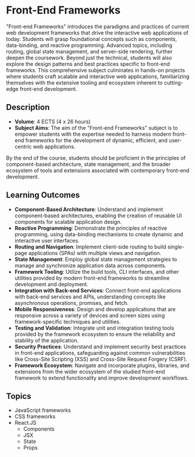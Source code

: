 # Front-End Frameworks

"Front-end Frameworks" introduces the paradigms and practices of current web development frameworks that drive the interactive web applications of today. Students will grasp foundational concepts such as components, data-binding, and reactive programming. Advanced topics, including routing, global state management, and server-side rendering, further deepen the coursework. Beyond just the technical, students will also explore the design patterns and best practices specific to front-end frameworks. This comprehensive subject culminates in hands-on projects where students craft scalable and interactive web applications, familiarizing themselves with the extensive tooling and ecosystem inherent to cutting-edge front-end development.

## Description

- **Volume**: 4 ECTS (4 x 26 hours)
- **Subject Aims**: The aim of the "Front-end Frameworks" subject is to empower students with the expertise needed to harness modern front-end frameworks for the development of dynamic, efficient, and user-centric web applications.

By the end of the course, students should be proficient in the principles of component-based architecture, state management, and the broader ecosystem of tools and extensions associated with contemporary front-end development.

## Learning Outcomes
- **Component-Based Architecture**: Understand and implement component-based architectures, enabling the creation of reusable UI components for scalable application design.
- **Reactive Programming**: Demonstrate the principles of reactive programming, using data-binding mechanisms to create dynamic and interactive user interfaces.
- **Routing and Navigation**: Implement client-side routing to build single-page applications (SPAs) with multiple views and navigation.
- **State Management**: Employ global state management strategies to manage and synchronize application data across components.
- **Framework Tooling**: Utilize the build tools, CLI interfaces, and other utilities provided by modern front-end frameworks to streamline development and deployment.
- **Integration with Back-end Services**: Connect front-end applications with back-end services and APIs, understanding concepts like asynchronous operations, promises, and fetch.
- **Mobile Responsiveness**: Design and develop applications that are responsive across a variety of devices and screen sizes using framework-specific techniques and utilities.
- **Testing and Validation**: Integrate unit and integration testing tools provided by the framework ecosystem to ensure the reliability and stability of the application.
- **Security Practices**: Understand and implement security best practices in front-end applications, safeguarding against common vulnerabilities like Cross-Site Scripting (XSS) and Cross-Site Request Forgery (CSRF).
- **Framework Ecosystem**: Navigate and incorporate plugins, libraries, and extensions from the wider ecosystem of the studied front-end framework to extend functionality and improve development workflows.


## Topics
- JavaScript frameworks
- CSS frameworks
- React.JS
  - Components
  - JSX
  - State
  - Props
